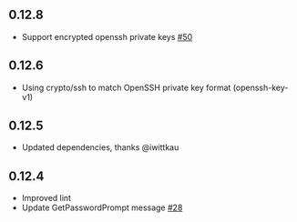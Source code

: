 ## 0.12.8
* Support encrypted openssh private keys [#50](https://github.com/ssh-vault/ssh-vault/pull/50)

## 0.12.6
* Using crypto/ssh to match OpenSSH private key format (openssh-key-v1)

## 0.12.5
* Updated dependencies, thanks @iwittkau

## 0.12.4
* Improved lint
* Update GetPasswordPrompt message [#28](https://github.com/ssh-vault/ssh-vault/pull/28)
